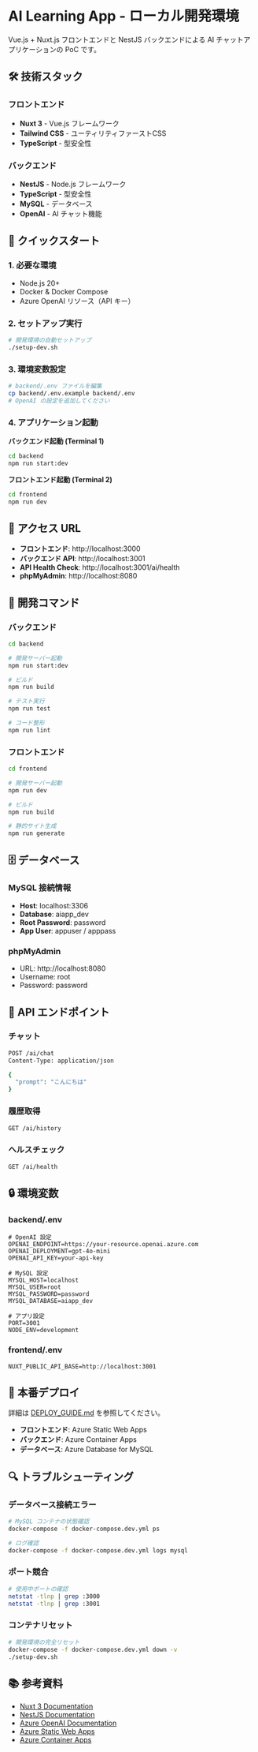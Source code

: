 # AI Learning App - ローカル開発環境

Vue.js + Nuxt.js フロントエンドと NestJS バックエンドによる AI チャットアプリケーションの PoC です。

## 🛠 技術スタック

### フロントエンド
- **Nuxt 3** - Vue.js フレームワーク
- **Tailwind CSS** - ユーティリティファーストCSS
- **TypeScript** - 型安全性

### バックエンド  
- **NestJS** - Node.js フレームワーク
- **TypeScript** - 型安全性
- **MySQL** - データベース
- **OpenAI** - AI チャット機能

## 🚀 クイックスタート

### 1. 必要な環境
- Node.js 20+
- Docker & Docker Compose
- Azure OpenAI リソース（API キー）

### 2. セットアップ実行
```bash
# 開発環境の自動セットアップ
./setup-dev.sh
```

### 3. 環境変数設定
```bash
# backend/.env ファイルを編集
cp backend/.env.example backend/.env
# OpenAI の設定を追加してください
```

### 4. アプリケーション起動

**バックエンド起動 (Terminal 1)**
```bash
cd backend
npm run start:dev
```

**フロントエンド起動 (Terminal 2)**  
```bash
cd frontend
npm run dev
```

## 📱 アクセス URL

- **フロントエンド**: http://localhost:3000
- **バックエンド API**: http://localhost:3001
- **API Health Check**: http://localhost:3001/ai/health
- **phpMyAdmin**: http://localhost:8080

## 🔧 開発コマンド

### バックエンド
```bash
cd backend

# 開発サーバー起動
npm run start:dev

# ビルド
npm run build

# テスト実行
npm run test

# コード整形
npm run lint
```

### フロントエンド
```bash
cd frontend

# 開発サーバー起動
npm run dev

# ビルド
npm run build

# 静的サイト生成
npm run generate
```

## 🗄 データベース

### MySQL 接続情報
- **Host**: localhost:3306
- **Database**: aiapp_dev
- **Root Password**: password
- **App User**: appuser / apppass

### phpMyAdmin
- URL: http://localhost:8080
- Username: root
- Password: password

## 📝 API エンドポイント

### チャット
```bash
POST /ai/chat
Content-Type: application/json

{
  "prompt": "こんにちは"
}
```

### 履歴取得
```bash
GET /ai/history
```

### ヘルスチェック
```bash
GET /ai/health
```

## 🔒 環境変数

### backend/.env
```env
# OpenAI 設定
OPENAI_ENDPOINT=https://your-resource.openai.azure.com
OPENAI_DEPLOYMENT=gpt-4o-mini  
OPENAI_API_KEY=your-api-key

# MySQL 設定
MYSQL_HOST=localhost
MYSQL_USER=root
MYSQL_PASSWORD=password
MYSQL_DATABASE=aiapp_dev

# アプリ設定
PORT=3001
NODE_ENV=development
```

### frontend/.env
```env
NUXT_PUBLIC_API_BASE=http://localhost:3001
```

## 🚢 本番デプロイ

詳細は [DEPLOY_GUIDE.md](DEPLOY_GUIDE.md) を参照してください。

- **フロントエンド**: Azure Static Web Apps
- **バックエンド**: Azure Container Apps  
- **データベース**: Azure Database for MySQL

## 🔍 トラブルシューティング

### データベース接続エラー
```bash
# MySQL コンテナの状態確認
docker-compose -f docker-compose.dev.yml ps

# ログ確認
docker-compose -f docker-compose.dev.yml logs mysql
```

### ポート競合
```bash
# 使用中ポートの確認
netstat -tlnp | grep :3000
netstat -tlnp | grep :3001
```

### コンテナリセット
```bash
# 開発環境の完全リセット
docker-compose -f docker-compose.dev.yml down -v
./setup-dev.sh
```

## 📚 参考資料

- [Nuxt 3 Documentation](https://nuxt.com/)
- [NestJS Documentation](https://nestjs.com/)
- [Azure OpenAI Documentation](https://docs.microsoft.com/azure/ai-services/openai/)
- [Azure Static Web Apps](https://docs.microsoft.com/azure/static-web-apps/)
- [Azure Container Apps](https://docs.microsoft.com/azure/container-apps/)
